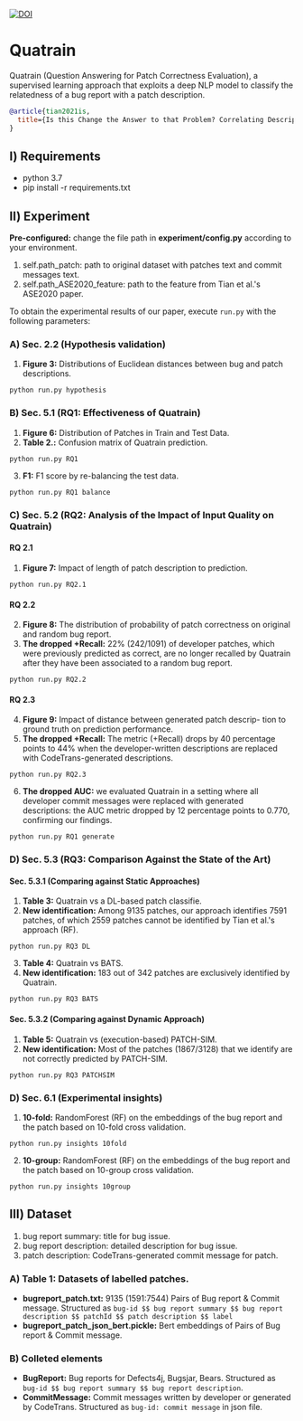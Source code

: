 [![DOI](https://zenodo.org/badge/392095984.svg)](https://zenodo.org/badge/latestdoi/392095984)

Quatrain
=======
Quatrain (Question Answering for Patch Correctness Evaluation), a supervised learning approach that exploits a deep NLP model to classify the
relatedness of a bug report with a patch description.
```bibtex
@article{tian2021is,
  title={Is this Change the Answer to that Problem? Correlating Descriptions of Bug and Code Changes for Evaluating Patch Correctness},
}
```
## Ⅰ) Requirements
  * python 3.7
  * pip install -r requirements.txt

## Ⅱ) Experiment

**Pre-configured:** change the file path in **experiment/config.py** according to your environment.
  1. self.path_patch: path to original dataset with patches text and commit messages text.
  2. self.path_ASE2020_feature: path to the feature from Tian et al.'s ASE2020 paper.

To obtain the experimental results of our paper, execute `run.py` with the following parameters:

### A) Sec. 2.2 (Hypothesis validation)
  1. **Figure 3:** Distributions of Euclidean distances between bug and patch descriptions.
```
python run.py hypothesis
```

### B) Sec. 5.1 (RQ1: Effectiveness of Quatrain) 
  1. **Figure 6:** Distribution of Patches in Train and Test Data. 
  2. **Table 2.:** Confusion matrix of Quatrain prediction.
```
python run.py RQ1
```
  3. **F1:** F1 score by re-balancing the test data.
```
python run.py RQ1 balance
```  

### C) Sec. 5.2 (RQ2: Analysis of the Impact of Input Quality on Quatrain)
#### RQ 2.1
  1. **Figure 7:**  Impact of length of patch description to prediction.
```
python run.py RQ2.1
```
#### RQ 2.2
  2. **Figure 8:**  The distribution of probability of patch correctness
on original and random bug report.
  3. **The dropped +Recall:**  22% (242/1091) of developer patches, which were previously predicted as correct, are no longer recalled by Quatrain after they have been associated to a random bug report.
```
python run.py RQ2.2
```
#### RQ 2.3
  4. **Figure 9:**   Impact of distance between generated patch descrip-
tion to ground truth on prediction performance.
  5. **The dropped +Recall:**  The metric (+Recall) drops by 40 percentage points to 44\% when the developer-written descriptions are replaced with CodeTrans-generated descriptions.
```
python run.py RQ2.3
```
  6. **The dropped AUC:**  we evaluated Quatrain in a setting where all developer commit messages were replaced with generated descriptions: the AUC metric dropped by 12 percentage points to 0.770, confirming our findings.
```
python run.py RQ1 generate
```

### D) Sec. 5.3 (RQ3: Comparison Against the State of the Art)
#### Sec. 5.3.1 (Comparing against Static Approaches)
  1. **Table 3:** Quatrain vs a DL-based patch classifie.
  2. **New identification:**  Among 9135 patches, our approach identifies 7591 patches, of which 2559 patches cannot be identified by Tian et al.'s approach (RF).
```
python run.py RQ3 DL
```
  3. **Table 4:** Quatrain vs BATS.
  4. **New identification:**  183 out of 342 patches are exclusively identified by Quatrain.
```
python run.py RQ3 BATS
```

#### Sec. 5.3.2 (Comparing against Dynamic Approach)
  1. **Table 5:** Quatrain vs (execution-based) PATCH-SIM.
  2. **New identification:**  Most of the patches (1867/3128) that we identify are not correctly predicted by PATCH-SIM.
```
python run.py RQ3 PATCHSIM
```

### D) Sec. 6.1 (Experimental insights)
  1. **10-fold:** RandomForest (RF) on the embeddings of the bug report and the patch based on 10-fold cross validation.
```
python run.py insights 10fold
```
  2. **10-group:** RandomForest (RF) on the embeddings of the bug report and the patch based on 10-group cross validation.
```
python run.py insights 10group
```

## Ⅲ) Dataset
  1. bug report summary: title for bug issue.
  2. bug report description: detailed description for bug issue.
  3. patch description: CodeTrans-generated commit message for patch.

### A) Table 1: Datasets of labelled patches.
* **bugreport_patch.txt:** 9135 (1591:7544) Pairs of Bug report & Commit message. Structured as `bug-id $$ bug report summary $$ bug report description $$ patchId $$ patch description $$ label`
* **bugreport_patch_json_bert.pickle:** Bert embeddings of Pairs of Bug report & Commit message.

### B) Colleted elements
* **BugReport:** Bug reports for Defects4j, Bugsjar, Bears. Structured as `bug-id $$ bug report summary $$ bug report description`.
* **CommitMessage:** Commit messages written by developer or generated by CodeTrans. Structured as `bug-id: commit message` in json file.

[//]: # (* **Patches.zip:** collected patches for Defects4J, Bears, Bugs.jar)



[//]: # (### deduplicate.py)
[//]: # (deduplicating same patches.)